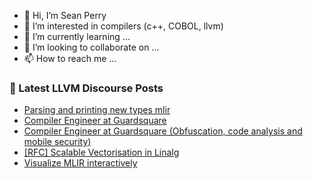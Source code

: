 - 👋 Hi, I’m Sean Perry
- 👀 I’m interested in compilers (c++, COBOL, llvm)
- 🌱 I’m currently learning ...
- 💞️ I’m looking to collaborate on ...
- 📫 How to reach me ...

<!---
s66perry/s66perry is a ✨ special ✨ repository because its `README.md` (this file) appears on your GitHub profile.
You can click the Preview link to take a look at your changes.
--->
### 📕 Latest LLVM Discourse Posts

<!-- DISCOURSE-LLVM:START -->
- [Parsing and printing new types mlir](https://discourse.llvm.org/t/parsing-and-printing-new-types-mlir/71200#post_6)
- [Compiler Engineer at Guardsquare](https://discourse.llvm.org/t/compiler-engineer-at-guardsquare/71241#post_1)
- [Compiler Engineer at Guardsquare &lpar;Obfuscation, code analysis and mobile security&rpar;](https://discourse.llvm.org/t/compiler-engineer-at-guardsquare-obfuscation-code-analysis-and-mobile-security/71239#post_1)
- [[RFC] Scalable Vectorisation in Linalg](https://discourse.llvm.org/t/rfc-scalable-vectorisation-in-linalg/70419#post_11)
- [Visualize MLIR interactively](https://discourse.llvm.org/t/visualize-mlir-interactively/71206#post_3)
<!-- DISCOURSE-LLVM:END -->
